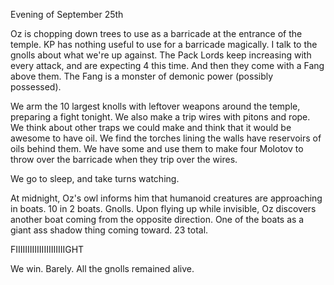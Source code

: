 Evening of September 25th

Oz is chopping down trees to use as a barricade at the entrance of the temple. KP has nothing useful to use for a barricade magically. I talk to the gnolls about what we're up against. The Pack Lords keep increasing with every attack, and are expecting 4 this time. And then they come with a Fang above them. The Fang is a monster of demonic power (possibly possessed).

We arm the 10 largest knolls with leftover weapons around the temple, preparing a fight tonight. We also make a trip wires with pitons and rope. We think about other traps we could make and think that it would be awesome to have oil. We find the torches lining the walls have reservoirs of oils behind them. We have some and use them to make four Molotov to throw over the barricade when they trip over the wires.   
 
We go to sleep, and take turns watching.

At midnight, Oz's owl informs him that humanoid creatures are approaching in boats. 10 in 2 boats. Gnolls. Upon flying up while invisible, Oz discovers another boat coming from the opposite direction. One of the boats as a giant ass shadow thing coming toward. 23 total. 

FIIIIIIIIIIIIIIIIIIIIIGHT

We win. Barely. All the gnolls remained alive.